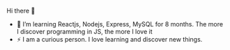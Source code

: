 Hi there 👋

- 🌱 I’m learning Reactjs, Nodejs, Express, MySQL for 8 months. The more I discover programming in JS, the more I love it
- ⚡ I am a curious person. I love learning and discover new things. 

